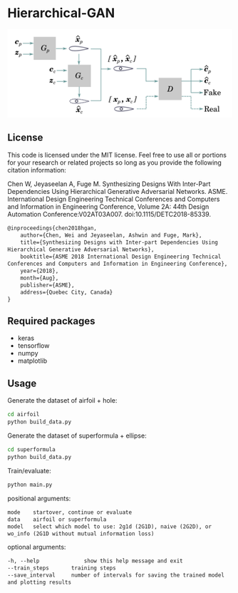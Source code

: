 # Hierarchical-GAN

![Alt text](/architecture.png)

## License
This code is licensed under the MIT license. Feel free to use all or portions for your research or related projects so long as you provide the following citation information:

Chen W, Jeyaseelan A, Fuge M. Synthesizing Designs With Inter-Part Dependencies Using Hierarchical Generative Adversarial Networks. ASME. International Design Engineering Technical Conferences and Computers and Information in Engineering Conference, Volume 2A: 44th Design Automation Conference:V02AT03A007. doi:10.1115/DETC2018-85339.

    @inproceedings{chen2018hgan,
        author={Chen, Wei and Jeyaseelan, Ashwin and Fuge, Mark},
        title={Synthesizing Designs with Inter-part Dependencies Using Hierarchical Generative Adversarial Networks},
        booktitle={ASME 2018 International Design Engineering Technical Conferences and Computers and Information in Engineering Conference},
        year={2018},
        month={Aug},
        publisher={ASME},
        address={Quebec City, Canada}
    }

## Required packages

- keras
- tensorflow
- numpy
- matplotlib

## Usage

Generate the dataset of airfoil + hole:

```bash
cd airfoil
python build_data.py
```

Generate the dataset of superformula + ellipse:

```bash
cd superformula
python build_data.py
```

Train/evaluate:

```bash
python main.py
```

positional arguments:
    
```
mode	startover, continue or evaluate
data	airfoil or superformula
model	select which model to use: 2g1d (2G1D), naive (2G2D), or wo_info (2G1D without mutual information loss)
```

optional arguments:

```
-h, --help            	show this help message and exit
--train_steps		training steps
--save_interval 	number of intervals for saving the trained model and plotting results
```

